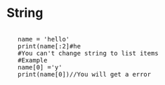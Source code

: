 # String

<pre>
 
   name = 'hello'
   print(name[:2]#he
   #You can't change string to list items
   #Example 
   name[0] ='y'
   print(name[0])//You will get a error
 
</pre>
